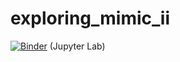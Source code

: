 # exploring_mimic_ii

[![Binder](https://mybinder.org/badge_logo.svg)](https://mybinder.org/v2/gh/melbourne-cdth/explore_mimic2/master) (Jupyter Lab)
